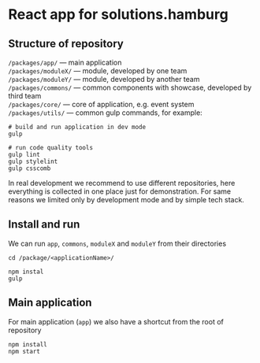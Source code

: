 # React app for solutions.hamburg

## Structure of repository

`/packages/app/` — main application  
`/packages/moduleX/` — module, developed by one team  
`/packages/moduleY/` — module, developed by another team  
`/packages/commons/` — common components with showcase, developed by third team  
`/packages/core/` — core of application, e.g. event system  
`/packages/utils/` — common gulp commands, for example:
```
# build and run application in dev mode
gulp

# run code quality tools
gulp lint
gulp stylelint
gulp csscomb
```

In real development we recommend to use different repositories, 
here everything is collected in one place just for demonstration.
For same reasons we limited only by development mode and by simple 
tech stack.

## Install and run
We can run `app`, `commons`, `moduleX` and `moduleY` from their directories

```
cd /package/<applicationName>/

npm instal
gulp
```

## Main application

For main application (`app`) we also have a shortcut from the root of repository
```
npm install
npm start
```
